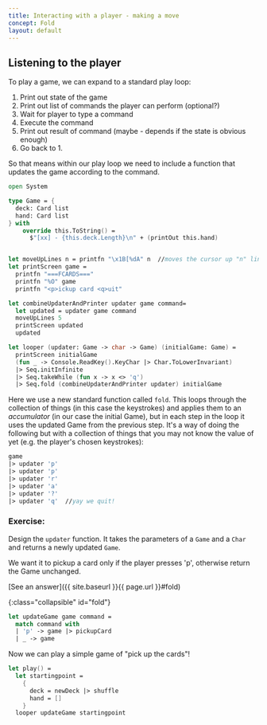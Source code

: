 ```yaml
---
title: Interacting with a player - making a move
concept: Fold
layout: default
---
```


## Listening to the player
To play a game, we can expand to a standard play loop:
1. Print out state of the game
2. Print out list of commands the player can perform (optional?)
4. Wait for player to type a command
5. Execute the command
6. Print out result of command (maybe - depends if the state is obvious enough)
7. Go back to 1.

So that means within our play loop we need to include a function that updates the game according to the command.
```fsharp
open System

type Game = {
  deck: Card list
  hand: Card list
} with
    override this.ToString() =
      $"[xx] - {this.deck.Length}\n" + (printOut this.hand)


let moveUpLines n = printfn "\x1B[%dA" n  //moves the cursor up "n" lines
let printScreen game =
  printfn "===FCARDS==="
  printfn "%O" game
  printfn "<p>ickup card <q>uit"

let combineUpdaterAndPrinter updater game command= 
  let updated = updater game command
  moveUpLines 5
  printScreen updated
  updated 

let looper (updater: Game -> char -> Game) (initialGame: Game) = 
  printScreen initialGame
  (fun _ -> Console.ReadKey().KeyChar |> Char.ToLowerInvariant)
  |> Seq.initInfinite
  |> Seq.takeWhile (fun x -> x <> 'q')
  |> Seq.fold (combineUpdaterAndPrinter updater) initialGame
```

Here we use a new standard function called `fold`.  This loops through the collection of things (in this case the keystrokes) and applies them to an _accumulator_ (in our case the initial Game), but in each step in the loop it uses the updated Game from the previous step.  It's a way of doing the following but with a collection of things that you may not know the value of yet (e.g. the player's chosen keystrokes):
```fsharp
game
|> updater 'p'
|> updater 'p'
|> updater 'r'
|> updater 'a'
|> updater '?'
|> updater 'q'  //yay we quit!
```

### Exercise:

Design the `updater` function.  It takes the parameters of a `Game` and a `Char` and returns a newly updated `Game`.

We want it to pickup a card only if the player presses 'p', otherwise return the Game unchanged.

[See an answer]({{ site.baseurl }}{{ page.url }}#fold)

{:class="collapsible" id="fold"}
```fsharp
let updateGame game command = 
  match command with 
  | 'p' -> game |> pickupCard
  | _ -> game
```

Now we can play a simple game of "pick up the cards"!

```fsharp
let play() =
  let startingpoint = 
    {
      deck = newDeck |> shuffle
      hand = []
    }
  looper updateGame startingpoint
```